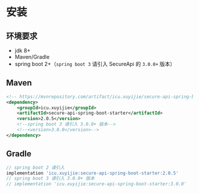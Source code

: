 # 安装

## 环境要求

- jdk 8+
- Maven/Gradle
- spring boot 2+（`spring boot 3` 请引入 SecureApi 的 `3.0.0+` 版本）

## Maven

```xml
<!-- https://mvnrepository.com/artifact/icu.xuyijie/secure-api-spring-boot-starter -->
<dependency>
    <groupId>icu.xuyijie</groupId>
    <artifactId>secure-api-spring-boot-starter</artifactId>
    <version>2.0.5</version>
    <!--spring boot 3 请引入 3.0.0+ 版本-->
    <!--<version>3.0.0</version>-->
</dependency>
```

## Gradle

```gradle
// spring boot 2 请引入
implementation 'icu.xuyijie:secure-api-spring-boot-starter:2.0.5'
// spring boot 3 请引入 3.0.0+ 版本
// implementation 'icu.xuyijie:secure-api-spring-boot-starter:3.0.0'
```
